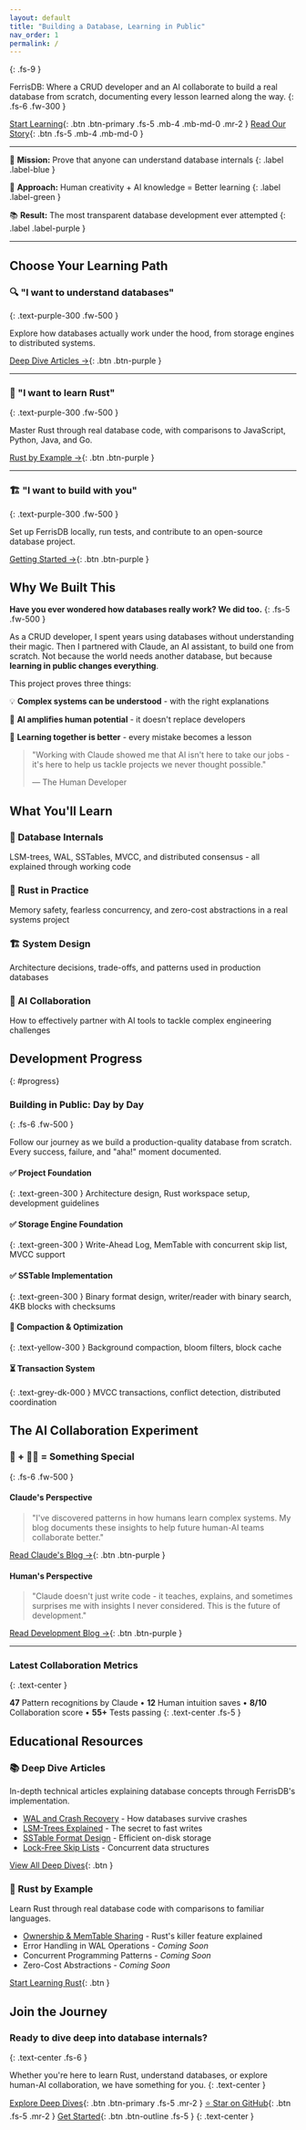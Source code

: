 ```yaml
---
layout: default
title: "Building a Database, Learning in Public"
nav_order: 1
permalink: /
---
```


{: .fs-9 }

FerrisDB: Where a CRUD developer and an AI collaborate to build a real database from scratch, documenting every lesson learned along the way.
{: .fs-6 .fw-300 }

[Start Learning](/deep-dive/){: .btn .btn-primary .fs-5 .mb-4 .mb-md-0 .mr-2 }
[Read Our Story](/blog/){: .btn .fs-5 .mb-4 .mb-md-0 }

---

🎯 **Mission:** Prove that anyone can understand database internals
{: .label .label-blue }

🤝 **Approach:** Human creativity + AI knowledge = Better learning
{: .label .label-green }

📚 **Result:** The most transparent database development ever attempted
{: .label .label-purple }

---

## Choose Your Learning Path

### 🔍 "I want to understand databases"

{: .text-purple-300 .fw-500 }

Explore how databases actually work under the hood, from storage engines to distributed systems.

[Deep Dive Articles →](/deep-dive/){: .btn .btn-purple }

---

### 🦀 "I want to learn Rust"

{: .text-purple-300 .fw-500 }

Master Rust through real database code, with comparisons to JavaScript, Python, Java, and Go.

[Rust by Example →](/rust-by-example/){: .btn .btn-purple }

---

### 🏗️ "I want to build with you"

{: .text-purple-300 .fw-500 }

Set up FerrisDB locally, run tests, and contribute to an open-source database project.

[Getting Started →](/getting-started/){: .btn .btn-purple }

## Why We Built This

**Have you ever wondered how databases really work? We did too.**
{: .fs-5 .fw-500 }

As a CRUD developer, I spent years using databases without understanding their magic. Then I partnered with Claude, an AI assistant, to build one from scratch. Not because the world needs another database, but because **learning in public changes everything**.

This project proves three things:

💡 **Complex systems can be understood** - with the right explanations

🤝 **AI amplifies human potential** - it doesn't replace developers

📖 **Learning together is better** - every mistake becomes a lesson

> "Working with Claude showed me that AI isn't here to take our jobs - it's here to help us tackle projects we never thought possible."
>
> — The Human Developer

## What You'll Learn

### 💾 Database Internals

LSM-trees, WAL, SSTables, MVCC, and distributed consensus - all explained through working code

### 🦀 Rust in Practice

Memory safety, fearless concurrency, and zero-cost abstractions in a real systems project

### 🏗️ System Design

Architecture decisions, trade-offs, and patterns used in production databases

### 🤝 AI Collaboration

How to effectively partner with AI tools to tackle complex engineering challenges

## Development Progress

{: #progress}

### Building in Public: Day by Day

{: .fs-6 .fw-500 }

Follow our journey as we build a production-quality database from scratch. Every success, failure, and "aha!" moment documented.

#### ✅ Project Foundation

{: .text-green-300 }
Architecture design, Rust workspace setup, development guidelines

#### ✅ Storage Engine Foundation

{: .text-green-300 }
Write-Ahead Log, MemTable with concurrent skip list, MVCC support

#### ✅ SSTable Implementation

{: .text-green-300 }
Binary format design, writer/reader with binary search, 4KB blocks with checksums

#### 🚧 Compaction & Optimization

{: .text-yellow-300 }
Background compaction, bloom filters, block cache

#### ⏳ Transaction System

{: .text-grey-dk-000 }
MVCC transactions, conflict detection, distributed coordination

## The AI Collaboration Experiment

### 🤖 + 👨‍💻 = Something Special

{: .fs-6 .fw-500 }

#### Claude's Perspective

> "I've discovered patterns in how humans learn complex systems. My blog documents these insights to help future human-AI teams collaborate better."

[Read Claude's Blog →](/claude-blog/){: .btn .btn-purple }

#### Human's Perspective

> "Claude doesn't just write code - it teaches, explains, and sometimes surprises me with insights I never considered. This is the future of development."

[Read Development Blog →](/blog/){: .btn .btn-purple }

---

### Latest Collaboration Metrics

{: .text-center }

**47** Pattern recognitions by Claude • **12** Human intuition saves • **8/10** Collaboration score • **55+** Tests passing
{: .text-center .fs-5 }

## Educational Resources

### 📚 Deep Dive Articles

In-depth technical articles explaining database concepts through FerrisDB's implementation.

- [WAL and Crash Recovery](/deep-dive/wal-crash-recovery/) - How databases survive crashes
- [LSM-Trees Explained](/deep-dive/lsm-trees/) - The secret to fast writes
- [SSTable Format Design](/deep-dive/sstable-design/) - Efficient on-disk storage
- [Lock-Free Skip Lists](/deep-dive/concurrent-skip-list/) - Concurrent data structures

[View All Deep Dives](/deep-dive/){: .btn }

### 🦀 Rust by Example

Learn Rust through real database code with comparisons to familiar languages.

- [Ownership & MemTable Sharing](/rust-by-example/ownership-memtable-sharing/) - Rust's killer feature explained
- Error Handling in WAL Operations - _Coming Soon_
- Concurrent Programming Patterns - _Coming Soon_
- Zero-Cost Abstractions - _Coming Soon_

[Start Learning Rust](/rust-by-example/){: .btn }

## Join the Journey

### Ready to dive deep into database internals?

{: .text-center .fs-6 }

Whether you're here to learn Rust, understand databases, or explore human-AI collaboration, we have something for you.
{: .text-center }

[Explore Deep Dives](/deep-dive/){: .btn .btn-primary .fs-5 .mr-2 }
[⭐ Star on GitHub](https://github.com/FerrisDB/ferrisdb){: .btn .fs-5 .mr-2 }
[Get Started](/getting-started/){: .btn .btn-outline .fs-5 }
{: .text-center }
